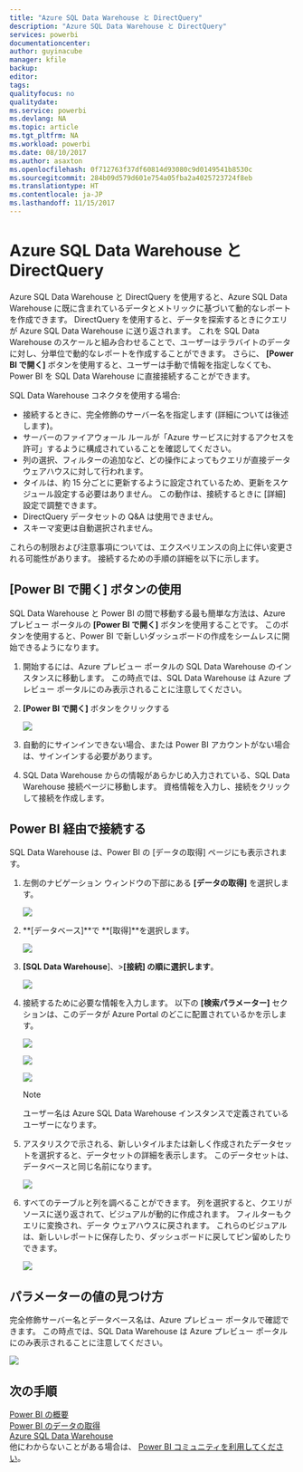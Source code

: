 ```yaml
---
title: "Azure SQL Data Warehouse と DirectQuery"
description: "Azure SQL Data Warehouse と DirectQuery"
services: powerbi
documentationcenter: 
author: guyinacube
manager: kfile
backup: 
editor: 
tags: 
qualityfocus: no
qualitydate: 
ms.service: powerbi
ms.devlang: NA
ms.topic: article
ms.tgt_pltfrm: NA
ms.workload: powerbi
ms.date: 08/10/2017
ms.author: asaxton
ms.openlocfilehash: 0f712763f37df60814d93080c9d0149541b8530c
ms.sourcegitcommit: 284b09d579d601e754a05fba2a4025723724f8eb
ms.translationtype: HT
ms.contentlocale: ja-JP
ms.lasthandoff: 11/15/2017
---
```

# <a name="azure-sql-data-warehouse-with-directquery"></a>Azure SQL Data Warehouse と DirectQuery
Azure SQL Data Warehouse と DirectQuery を使用すると、Azure SQL Data Warehouse に既に含まれているデータとメトリックに基づいて動的なレポートを作成できます。 DirectQuery を使用すると、データを探索するときにクエリが Azure SQL Data Warehouse に送り返されます。 これを SQL Data Warehouse のスケールと組み合わせることで、ユーザーはテラバイトのデータに対し、分単位で動的なレポートを作成することができます。 さらに、 **[Power BI で開く]** ボタンを使用すると、ユーザーは手動で情報を指定しなくても、Power BI を SQL Data Warehouse に直接接続することができます。

SQL Data Warehouse コネクタを使用する場合:

* 接続するときに、完全修飾のサーバー名を指定します (詳細については後述します)。
* サーバーのファイアウォール ルールが「Azure サービスに対するアクセスを許可」するように構成されていることを確認してください。
* 列の選択、フィルターの追加など、どの操作によってもクエリが直接データ ウェアハウスに対して行われます。
* タイルは、約 15 分ごとに更新するように設定されているため、更新をスケジュール設定する必要はありません。  この動作は、接続するときに [詳細] 設定で調整できます。
* DirectQuery データセットの Q&A は使用できません。
* スキーマ変更は自動選択されません。

これらの制限および注意事項については、エクスペリエンスの向上に伴い変更される可能性があります。 接続するための手順の詳細を以下に示します。

## <a name="using-the-open-in-power-bi-button"></a>[Power BI で開く] ボタンの使用
SQL Data Warehouse と Power BI の間で移動する最も簡単な方法は、Azure プレビュー ポータルの **[Power BI で開く]** ボタンを使用することです。 このボタンを使用すると、Power BI で新しいダッシュボードの作成をシームレスに開始できるようになります。

1. 開始するには、Azure プレビュー ポータルの SQL Data Warehouse のインスタンスに移動します。 この時点では、SQL Data Warehouse は Azure プレビュー ポータルにのみ表示されることに注意してください。
2. **[Power BI で開く]** ボタンをクリックする
   
    ![](media/service-azure-sql-data-warehouse-with-direct-connect/openinpowerbi.png)
3. 自動的にサインインできない場合、または Power BI アカウントがない場合は、サインインする必要があります。
4. SQL Data Warehouse からの情報があらかじめ入力されている、SQL Data Warehouse 接続ページに移動します。 資格情報を入力し、接続をクリックして接続を作成します。

## <a name="connecting-through-power-bi"></a>Power BI 経由で接続する
SQL Data Warehouse は、Power BI の [データの取得] ページにも表示されます。 

1. 左側のナビゲーション ウィンドウの下部にある **[データの取得]** を選択します。  
   
    ![](media/service-azure-sql-data-warehouse-with-direct-connect/getdatabutton.png)
2. **[データベース]**で **[取得]**を選択します。
   
    ![](media/service-azure-sql-data-warehouse-with-direct-connect/databases.png)
3. **[SQL Data Warehouse**]、\>**[接続] の順に選択します**。
   
    ![](media/service-azure-sql-data-warehouse-with-direct-connect/azuresqldatawarehouseconnect.png)
4. 接続するために必要な情報を入力します。 以下の **[検索パラメーター]** セクションは、このデータが Azure Portal のどこに配置されているかを示します。
   
    ![](media/service-azure-sql-data-warehouse-with-direct-connect/servername.png)
   
    ![](media/service-azure-sql-data-warehouse-with-direct-connect/servernamewithadvanced.png)
   
    ![](media/service-azure-sql-data-warehouse-with-direct-connect/username.png)
   
   > [!NOTE]
   > ユーザー名は Azure SQL Data Warehouse インスタンスで定義されているユーザーになります。
   > 
   > 
5. アスタリスクで示される、新しいタイルまたは新しく作成されたデータセットを選択すると、データセットの詳細を表示します。 このデータセットは、データベースと同じ名前になります。
   
    ![](media/service-azure-sql-data-warehouse-with-direct-connect/dataset2.png)
6. すべてのテーブルと列を調べることができます。 列を選択すると、クエリがソースに送り返されて、ビジュアルが動的に作成されます。 フィルターもクエリに変換され、データ ウェアハウスに戻されます。 これらのビジュアルは、新しいレポートに保存したり、ダッシュボードに戻してピン留めしたりできます。
   
    ![](media/service-azure-sql-data-warehouse-with-direct-connect/explore3.png)

## <a name="finding-parameter-values"></a>パラメーターの値の見つけ方
完全修飾サーバー名とデータベース名は、Azure プレビュー ポータルで確認できます。 この時点では、SQL Data Warehouse は Azure プレビュー ポータルにのみ表示されることに注意してください。

![](media/service-azure-sql-data-warehouse-with-direct-connect/azureportal.png)

## <a name="next-steps"></a>次の手順
[Power BI の概要](service-get-started.md)  
[Power BI のデータの取得](service-get-data.md)  
[Azure SQL Data Warehouse](https://azure.microsoft.com/en-us/documentation/services/sql-data-warehouse/)  
他にわからないことがある場合は、 [Power BI コミュニティを利用してください](http://community.powerbi.com/)。

